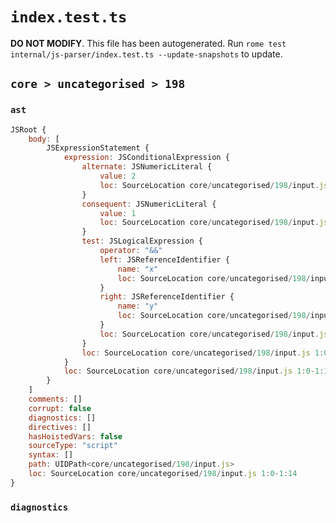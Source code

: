 # `index.test.ts`

**DO NOT MODIFY**. This file has been autogenerated. Run `rome test internal/js-parser/index.test.ts --update-snapshots` to update.

## `core > uncategorised > 198`

### `ast`

```javascript
JSRoot {
	body: [
		JSExpressionStatement {
			expression: JSConditionalExpression {
				alternate: JSNumericLiteral {
					value: 2
					loc: SourceLocation core/uncategorised/198/input.js 1:13-1:14
				}
				consequent: JSNumericLiteral {
					value: 1
					loc: SourceLocation core/uncategorised/198/input.js 1:9-1:10
				}
				test: JSLogicalExpression {
					operator: "&&"
					left: JSReferenceIdentifier {
						name: "x"
						loc: SourceLocation core/uncategorised/198/input.js 1:0-1:1 (x)
					}
					right: JSReferenceIdentifier {
						name: "y"
						loc: SourceLocation core/uncategorised/198/input.js 1:5-1:6 (y)
					}
					loc: SourceLocation core/uncategorised/198/input.js 1:0-1:6
				}
				loc: SourceLocation core/uncategorised/198/input.js 1:0-1:14
			}
			loc: SourceLocation core/uncategorised/198/input.js 1:0-1:14
		}
	]
	comments: []
	corrupt: false
	diagnostics: []
	directives: []
	hasHoistedVars: false
	sourceType: "script"
	syntax: []
	path: UIDPath<core/uncategorised/198/input.js>
	loc: SourceLocation core/uncategorised/198/input.js 1:0-1:14
}
```

### `diagnostics`

```

```
